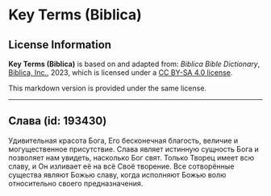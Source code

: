 # Key Terms (Biblica)

## License Information

**Key Terms (Biblica)** is based on and adapted from: _Biblica Bible Dictionary_, [Biblica, Inc.](https://www.biblica.com/), 2023, which is licensed under a [CC BY-SA 4.0 license](https://creativecommons.org/licenses/by-sa/4.0/legalcode.en).

This markdown version is provided under the same license.



--------------------------------

## Слава (id: 193430)

Удивительная красота Бога, Его бесконечная благость, величие и могущественное присутствие. Слава являет истинную сущность Бога и позволяет нам увидеть, насколько Бог свят. Только Творец имеет всю славу, и Он изливает её на всё Своё творение. Все сотворённые существа являют Божью славу, когда исполняют Божью волю относительно своего предназначения.


